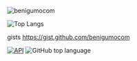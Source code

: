 
![benigumocom](https://github-readme-stats.vercel.app/api?username=benigumocom)

![Top Langs](https://github-readme-stats.vercel.app/api/top-langs/?username=benigumocom&layout=compact)

gists https://gist.github.com/benigumocom

[![API](https://img.shields.io/badge/API-24%2B-brightgreen.svg?style=flat)](https://android-arsenal.com/api?level=24)
![GitHub top language](https://img.shields.io/github/languages/top/benigumocom/BottomNavigationActivity)
